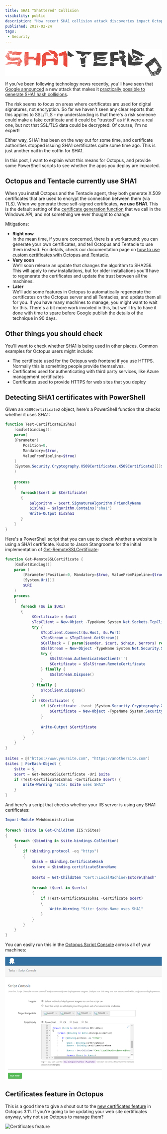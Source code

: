 ```yaml
---
title: SHA1 "Shattered" Collision 
visibility: public
description: "How recent SHA1 collision attack discoveries impact Octopus, and PowerShell scripts to detect if you use SHA1 certificates"
published: 2017-02-24
tags: 
 - Security
---
```


![SHA1ttered logo](shattered-logo.png)

If you've been following technology news recently, you'll have seen that [Google announced](https://security.googleblog.com/2017/02/announcing-first-sha1-collision.html) a new attack that makes it [practically possible to generate SHA1 hash collisions](http://shattered.io/). 

The risk seems to focus on areas where certificates are used for digital signatures, not encryption. So far we haven't seen any clear reports that this applies to SSL/TLS - my understanding is that there's a risk someone could make a fake certificate and it could be "trusted" as if it were a real one, but not that SSL/TLS data could be decrypted. Of course, I'm no expert! 

Either way, SHA1 has been on the way out for some time, and certificate authorities stopped issuing SHA1 certificates quite some time ago. This is just another nail in the coffin for SHA1. 

In this post, I want to explain what this means for Octopus, and provide some PowerShell scripts to see whether the apps you deploy are impacted. 

## Octopus and Tentacle currently use SHA1

When you install Octopus and the Tentacle agent, they both generate X.509 certificates that are used to encrypt the connection between them (via TLS). When we generate these self-signed certificates, **we use SHA1**. This is the default setting of the [certificate generation function](https://msdn.microsoft.com/en-us/library/windows/desktop/aa376039(v=vs.85).aspx) that we call in the Windows API, and not something we ever thought to change. 

Mitigations:

 - **Right now**  
   In the mean time, if you are concerned, there is a workaround: you can generate your own certificates, and tell Octopus and Tentacle to use them instead. For details, check our documentation page on [how to use custom certificates with Octopus and Tentacle](https://octopus.com/docs/how-to/how-to-use-custom-certificates-with-octopus-server-and-tentacle). 
 - **Very soon**  
   We'll soon release an update that changes the algorithm to SHA256. This will apply to new installations, but for older installations you'll have to regenerate the certificates and update the trust between all the machines. 
 - **Later**  
   We'll add some features in Octopus to automatically regenerate the certificates on the Octopus server and all Tentacles, and update them all for you. If you have many machines to manage, you might want to wait for this. There's a bit more work invovled in this, but we'll try to have it done with time to spare before Google publish the details of the technique in 90 days. 

## Other things you should check

You'll want to check whether SHA1 is being used in other places. Common examples for Octopus users might include:

 - The certificate used for the Octopus web frontend if you use HTTPS. Normally this is somehting people provide themselves. 
 - Certificates used for authenticating with third party services, like Azure management certificates
 - Certificates used to provide HTTPS for web sites that you deploy

## Detecting SHA1 certificates with PowerShell

Given an `X509Certificate2` object, here's a PowerShell function that checks whether it uses SHA1:

```powershell
function Test-CertificateIsSha1{
    [cmdletbinding()]
    param(  
    [Parameter(
        Position=0, 
        Mandatory=$true, 
        ValueFromPipeline=$true)
    ]
    [System.Security.Cryptography.X509Certificates.X509Certificate2[]]$Certificate
    ) 

    process 
    {
       foreach($cert in $Certificate)
       {
           $algorithm = $cert.SignatureAlgorithm.FriendlyName
           $isSha1 = $algorithm.Contains("sha1")
           Write-Output $isSha1
       }
    }
}
```

Here's a PowerShell script that you can use to check whether a website is using a SHA1 certificate. Kudos to Jason Stangroome for the initial implementation of [Get-RemoteSSLCertificate](https://gist.github.com/jstangroome/5945820):

```powershell
function Get-RemoteSSLCertificate {
    [CmdletBinding()]
    param (
        [Parameter(Position=0, Mandatory=$true, ValueFromPipeline=$true)]
        [System.Uri[]]
        $URI
    )
    process 
    {
       foreach ($u in $URI)
       {
            $Certificate = $null
            $TcpClient = New-Object -TypeName System.Net.Sockets.TcpClient
            try {
                $TcpClient.Connect($u.Host, $u.Port)
                $TcpStream = $TcpClient.GetStream()
                $Callback = { param($sender, $cert, $chain, $errors) return $true }
                $SslStream = New-Object -TypeName System.Net.Security.SslStream -ArgumentList @($TcpStream, $true, $Callback)
                try {
                    $SslStream.AuthenticateAsClient('')
                    $Certificate = $SslStream.RemoteCertificate
                } finally {
                    $SslStream.Dispose()
                }
            } finally {
                $TcpClient.Dispose()
            }
            if ($Certificate) {
                if ($Certificate -isnot [System.Security.Cryptography.X509Certificates.X509Certificate2]) {
                    $Certificate = New-Object -TypeName System.Security.Cryptography.X509Certificates.X509Certificate2 -ArgumentList $Certificate
                }

                Write-Output $Certificate
            }
        }
    }
}

$sites = @("https://www.yoursite.com", "https://anothersite.com")
$sites | ForEach-Object {
    $site = $_
    $cert = Get-RemoteSSLCertificate -Uri $site
    if (Test-CertificateIsSha1 -Certificate $cert) {
        Write-Warning "Site: $site uses SHA1"
    }
}
```

And here's a script that checks whether your IIS server is using any SHA1 certificates:

```powershell
Import-Module WebAdministration

foreach ($site in Get-ChildItem IIS:\Sites)
{
    foreach ($binding in $site.bindings.Collection)
    {
        if ($binding.protocol -eq "https") 
        {
            $hash = $binding.CertificateHash
            $store = $binding.certificateStoreName

            $certs = Get-ChildItem "Cert:\LocalMachine\$store\$hash"

            foreach ($cert in $certs) 
            {
                if (Test-CertificateIsSha1 -Certificate $cert) 
                {
                    Write-Warning "Site: $site.Name uses SHA1"
                }
            } 
        }
    }
}
```

You can easily run this in the [Octopus Script Console](https://octopus.com/docs/administration/script-console) across all of your machines: 

![Running the IIS SHA1 binding detection in the Octopus script console](shattered-console.png "500px")

## Certificates feature in Octopus

This is a good time to give a shout out to the [new certificates feature](https://octopus.com/blog/certificates-feature) in Octopus 3.11. If you're going to be updating your web site certificates anyway, why not use Octopus to manage them? 

![Certificates feature](https://i.octopus.com/blog/201702-certificate_list-BR7P.png)
 
